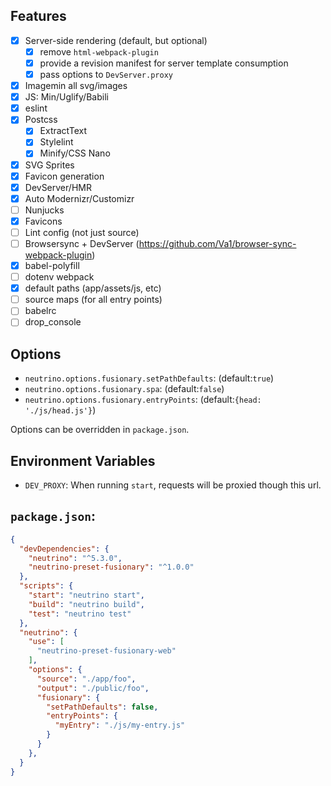 ## Features

- [x] Server-side rendering (default, but optional)
  - [x] remove `html-webpack-plugin`
  - [x] provide a revision manifest for server template consumption
  - [x] pass options to `DevServer.proxy`
- [x] Imagemin all svg/images
- [x] JS: Min/Uglify/Babili
- [x] eslint
- [x] Postcss
  - [x] ExtractText
  - [x] Stylelint
  - [x] Minify/CSS Nano
- [x] SVG Sprites
- [x] Favicon generation
- [x] DevServer/HMR
- [x] Auto Modernizr/Customizr
- [ ] Nunjucks
- [x] Favicons
- [ ] Lint config (not just source)
- [ ] Browsersync + DevServer (https://github.com/Va1/browser-sync-webpack-plugin)
- [x] babel-polyfill
- [ ] dotenv webpack
- [x] default paths (app/assets/js, etc)
- [ ] source maps (for all entry points)
- [ ] babelrc
- [ ] drop_console

## Options

* `neutrino.options.fusionary.setPathDefaults`: (default:`true`)
* `neutrino.options.fusionary.spa`: (default:`false`)
* `neutrino.options.fusionary.entryPoints`: (default:`{head: './js/head.js'}`)

Options can be overridden in `package.json`.

## Environment Variables
* `DEV_PROXY`: When running `start`, requests will be proxied though this url.

## `package.json`:

```json
{
  "devDependencies": {
    "neutrino": "^5.3.0",
    "neutrino-preset-fusionary": "^1.0.0"
  },
  "scripts": {
    "start": "neutrino start",
    "build": "neutrino build",
    "test": "neutrino test"
  },
  "neutrino": {
    "use": [
      "neutrino-preset-fusionary-web"
    ],
    "options": {
      "source": "./app/foo",
      "output": "./public/foo",
      "fusionary": {
        "setPathDefaults": false,
        "entryPoints": {
          "myEntry": "./js/my-entry.js"
        }
      }
    },
  }
}

```
